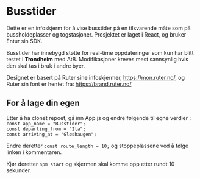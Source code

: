 # Busstider

Dette er en infoskjerm for å vise busstider på en tilsvarende måte som på bussholdeplasser og togstasjoner.
Prosjektet er laget i React, og bruker Entur sin SDK.

Busstider har innebygd støtte for real-time oppdateringer som kun har blitt testet i **Trondheim** med AtB.
Modifikasjoner kreves mest sannsynlig hvis den skal tas i bruk i andre byer.

Designet er basert på Ruter sine infoskjermer, https://mon.ruter.no/, og Ruter sin font er hentet fra: https://brand.ruter.no/


## For å lage din egen

Etter å ha clonet repoet, gå inn App.js og endre følgende til egne verdier :\
`const app_name = "Busstider";`\
`const departing_from = "Ila";`\
`const arriving_at = "Gløshaugen";`

Endre deretter `const route_length = 10;` og stoppeplassene ved å følge linken i kommentaren.

Kjør deretter `npm start` og skjermen skal komme opp etter rundt 10 sekunder.




